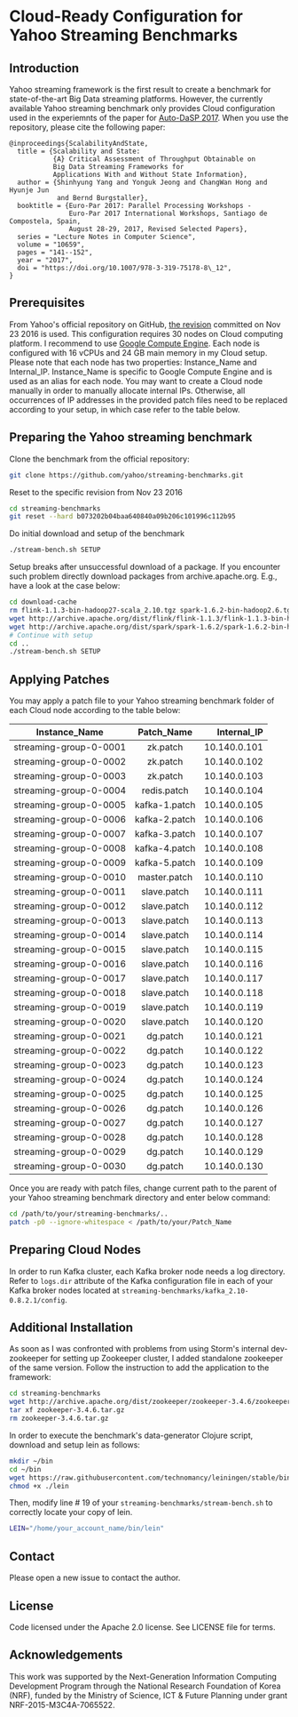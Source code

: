 # Cloud-Ready Configuration for Yahoo Streaming Benchmarks

## Introduction
Yahoo streaming framework is the first result to create a benchmark for state-of-the-art Big Data streaming platforms. However, the currently available Yahoo streaming benchmark only provides Cloud configuration used in the experiemnts of the paper for [Auto-DaSP 2017](http://calvados.di.unipi.it/auto-dasp-17/). When you use the repository, please cite the following paper:

```
@inproceedings{ScalabilityAndState,
  title = {Scalability and State:
           {A} Critical Assessment of Throughput Obtainable on
           Big Data Streaming Frameworks for
           Applications With and Without State Information},
  author = {Shinhyung Yang and Yonguk Jeong and ChangWan Hong and Hyunje Jun
            and Bernd Burgstaller},
  booktitle = {Euro-Par 2017: Parallel Processing Workshops -
               Euro-Par 2017 International Workshops, Santiago de Compostela, Spain,
               August 28-29, 2017, Revised Selected Papers},
  series = "Lecture Notes in Computer Science",
  volume = "10659",
  pages = "141--152",
  year = "2017",
  doi = "https://doi.org/10.1007/978-3-319-75178-8\_12",
}
```

## Prerequisites
From Yahoo's official repository on GitHub, [the revision](https://github.com/yahoo/streaming-benchmarks/tree/b073202b04baa640840a09b206c101996c112b95) committed on Nov 23 2016 is used. This configuration requires 30 nodes on Cloud computing platform. I recommend to use [Google Compute Engine](https://cloud.google.com/compute). Each node is configured with 16 vCPUs and 24 GB main memory in my Cloud setup. Please note that each node has two properties: Instance_Name and Internal_IP. Instance_Name is specific to Google Compute Engine and is used as an alias for each node. You may want to create a Cloud node manually in order to manually allocate internal IPs. Otherwise, all occurrences of IP addresses in the provided patch files need to be replaced according to your setup, in which case refer to the table below.

## Preparing the Yahoo streaming benchmark

Clone the benchmark from the official repository:
```sh
git clone https://github.com/yahoo/streaming-benchmarks.git
```
Reset to the specific revision from Nov 23 2016
```sh
cd streaming-benchmarks
git reset --hard b073202b04baa640840a09b206c101996c112b95
```
Do initial download and setup of the benchmark
```sh
./stream-bench.sh SETUP
```
Setup breaks after unsuccessful download of a package. If you encounter such problem directly download packages from archive.apache.org. E.g., have a look at the case below:
```sh
cd download-cache
rm flink-1.1.3-bin-hadoop27-scala_2.10.tgz spark-1.6.2-bin-hadoop2.6.tgz
wget http://archive.apache.org/dist/flink/flink-1.1.3/flink-1.1.3-bin-hadoop27-scala_2.10.tgz
wget http://archive.apache.org/dist/spark/spark-1.6.2/spark-1.6.2-bin-hadoop2.6.tgz
# Continue with setup
cd ..
./stream-bench.sh SETUP
```
## Applying Patches
You may apply a patch file to your Yahoo streaming benchmark folder of each Cloud node according to the table below:

| Instance_Name          | Patch_Name    | Internal_IP  |
| ---------------------- |:-------------:| ------------:|
| streaming-group-0-0001 | zk.patch      | 10.140.0.101 |
| streaming-group-0-0002 | zk.patch      | 10.140.0.102 |
| streaming-group-0-0003 | zk.patch      | 10.140.0.103 |
| streaming-group-0-0004 | redis.patch   | 10.140.0.104 |
| streaming-group-0-0005 | kafka-1.patch | 10.140.0.105 |
| streaming-group-0-0006 | kafka-2.patch | 10.140.0.106 |
| streaming-group-0-0007 | kafka-3.patch | 10.140.0.107 |
| streaming-group-0-0008 | kafka-4.patch | 10.140.0.108 |
| streaming-group-0-0009 | kafka-5.patch | 10.140.0.109 |
| streaming-group-0-0010 | master.patch  | 10.140.0.110 |
| streaming-group-0-0011 | slave.patch   | 10.140.0.111 |
| streaming-group-0-0012 | slave.patch   | 10.140.0.112 |
| streaming-group-0-0013 | slave.patch   | 10.140.0.113 |
| streaming-group-0-0014 | slave.patch   | 10.140.0.114 |
| streaming-group-0-0015 | slave.patch   | 10.140.0.115 |
| streaming-group-0-0016 | slave.patch   | 10.140.0.116 |
| streaming-group-0-0017 | slave.patch   | 10.140.0.117 |
| streaming-group-0-0018 | slave.patch   | 10.140.0.118 |
| streaming-group-0-0019 | slave.patch   | 10.140.0.119 |
| streaming-group-0-0020 | slave.patch   | 10.140.0.120 |
| streaming-group-0-0021 | dg.patch      | 10.140.0.121 |
| streaming-group-0-0022 | dg.patch      | 10.140.0.122 |
| streaming-group-0-0023 | dg.patch      | 10.140.0.123 |
| streaming-group-0-0024 | dg.patch      | 10.140.0.124 |
| streaming-group-0-0025 | dg.patch      | 10.140.0.125 |
| streaming-group-0-0026 | dg.patch      | 10.140.0.126 |
| streaming-group-0-0027 | dg.patch      | 10.140.0.127 |
| streaming-group-0-0028 | dg.patch      | 10.140.0.128 |
| streaming-group-0-0029 | dg.patch      | 10.140.0.129 |
| streaming-group-0-0030 | dg.patch      | 10.140.0.130 |

Once you are ready with patch files, change current path to the parent of your Yahoo streaming benchmark directory and enter below command:
```sh
cd /path/to/your/streaming-benchmarks/..
patch -p0 --ignore-whitespace < /path/to/your/Patch_Name
```
## Preparing Cloud Nodes
In order to run Kafka cluster, each Kafka broker node needs a log directory. Refer to `logs.dir` attribute of the Kafka configuration file in each of your Kafka broker nodes located at `streaming-benchmarks/kafka_2.10-0.8.2.1/config`.

## Additional Installation
As soon as I was confronted with problems from using Storm's internal dev-zookeeper for setting up Zookeeper cluster, I added standalone zookeeper of the same version. Follow the instruction to add the application to the framework:
```sh
cd streaming-benchmarks
wget http://archive.apache.org/dist/zookeeper/zookeeper-3.4.6/zookeeper-3.4.6.tar.gz
tar xf zookeeper-3.4.6.tar.gz
rm zookeeper-3.4.6.tar.gz
```
In order to execute the benchmark's data-generator Clojure script, download and setup lein as follows:
```sh
mkdir ~/bin
cd ~/bin
wget https://raw.githubusercontent.com/technomancy/leiningen/stable/bin/lein
chmod +x ./lein
```
Then, modify line # 19 of your `streaming-benchmarks/stream-bench.sh` to correctly locate your copy of lein.
```sh
LEIN="/home/your_account_name/bin/lein"
```
## Contact
Please open a new issue to contact the author.

## License
Code licensed under the Apache 2.0 license. See LICENSE file for terms.

## Acknowledgements

This work was supported by the Next-Generation Information Computing
Development Program through the National Research Foundation of
Korea (NRF), funded by the Ministry of Science, ICT & Future Planning
under grant NRF-2015-M3C4A-7065522.
